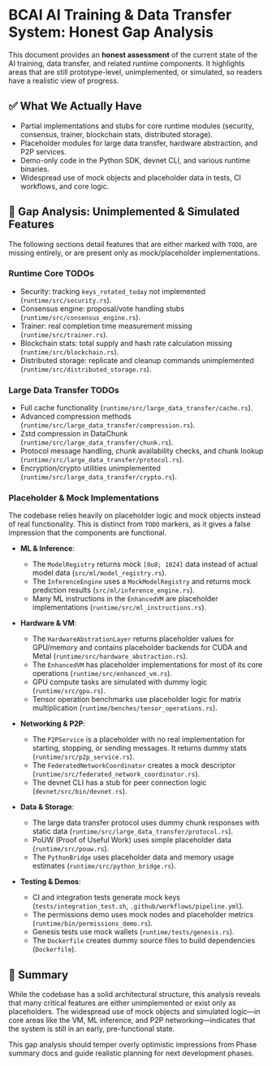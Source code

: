 # BCAI AI Training & Data Transfer System: Honest Gap Analysis

This document provides an **honest assessment** of the current state of the AI training, data transfer,
and related runtime components. It highlights areas that are still prototype-level, unimplemented,
or simulated, so readers have a realistic view of progress.

## ✅ What We Actually Have

- Partial implementations and stubs for core runtime modules (security, consensus, trainer,
  blockchain stats, distributed storage).
- Placeholder modules for large data transfer, hardware abstraction, and P2P services.
- Demo-only code in the Python SDK, devnet CLI, and various runtime binaries.
- Widespread use of mock objects and placeholder data in tests, CI workflows, and core logic.

## 🔴 Gap Analysis: Unimplemented & Simulated Features

The following sections detail features that are either marked with `TODO`, are missing entirely, or are present only as mock/placeholder implementations.

### Runtime Core TODOs
- Security: tracking `keys_rotated_today` not implemented (`runtime/src/security.rs`).
- Consensus engine: proposal/vote handling stubs (`runtime/src/consensus_engine.rs`).
- Trainer: real completion time measurement missing (`runtime/src/trainer.rs`).
- Blockchain stats: total supply and hash rate calculation missing (`runtime/src/blockchain.rs`).
- Distributed storage: replicate and cleanup commands unimplemented (`runtime/src/distributed_storage.rs`).

### Large Data Transfer TODOs
- Full cache functionality (`runtime/src/large_data_transfer/cache.rs`).
- Advanced compression methods (`runtime/src/large_data_transfer/compression.rs`).
- Zstd compression in DataChunk (`runtime/src/large_data_transfer/chunk.rs`).
- Protocol message handling, chunk availability checks, and chunk lookup
  (`runtime/src/large_data_transfer/protocol.rs`).
- Encryption/crypto utilities unimplemented (`runtime/src/large_data_transfer/crypto.rs`).

### Placeholder & Mock Implementations
The codebase relies heavily on placeholder logic and mock objects instead of real functionality. This is distinct from `TODO` markers, as it gives a false impression that the components are functional.

- **ML & Inference**:
  - The `ModelRegistry` returns mock `[0u8; 1024]` data instead of actual model data (`src/ml/model_registry.rs`).
  - The `InferenceEngine` uses a `MockModelRegistry` and returns mock prediction results (`src/ml/inference_engine.rs`).
  - Many ML instructions in the `EnhancedVM` are placeholder implementations (`runtime/src/ml_instructions.rs`).

- **Hardware & VM**:
  - The `HardwareAbstrationLayer` returns placeholder values for GPU/memory and contains placeholder backends for CUDA and Metal (`runtime/src/hardware_abstraction.rs`).
  - The `EnhancedVM` has placeholder implementations for most of its core operations (`runtime/src/enhanced_vm.rs`).
  - GPU compute tasks are simulated with dummy logic (`runtime/src/gpu.rs`).
  - Tensor operation benchmarks use placeholder logic for matrix multiplication (`runtime/benches/tensor_operations.rs`).

- **Networking & P2P**:
  - The `P2PService` is a placeholder with no real implementation for starting, stopping, or sending messages. It returns dummy stats (`runtime/src/p2p_service.rs`).
  - The `FederatedNetworkCoordinator` creates a mock descriptor (`runtime/src/federated_network_coordinator.rs`).
  - The devnet CLI has a stub for peer connection logic (`devnet/src/bin/devnet.rs`).

- **Data & Storage**:
  - The large data transfer protocol uses dummy chunk responses with static data (`runtime/src/large_data_transfer/protocol.rs`).
  - PoUW (Proof of Useful Work) uses simple placeholder data (`runtime/src/pouw.rs`).
  - The `PythonBridge` uses placeholder data and memory usage estimates (`runtime/src/python_bridge.rs`).

- **Testing & Demos**:
  - CI and integration tests generate mock keys (`tests/integration_test.sh`, `.github/workflows/pipeline.yml`).
  - The permissions demo uses mock nodes and placeholder metrics (`runtime/bin/permissions_demo.rs`).
  - Genesis tests use mock wallets (`runtime/tests/genesis.rs`).
  - The `Dockerfile` creates dummy source files to build dependencies (`Dockerfile`).

## 🔄 Summary

While the codebase has a solid architectural structure, this analysis reveals that many critical features are either unimplemented or exist only as placeholders. The widespread use of mock objects and simulated logic—in core areas like the VM, ML inference, and P2P networking—indicates that the system is still in an early, pre-functional state.

This gap analysis should temper overly optimistic impressions from Phase summary docs
and guide realistic planning for next development phases.
